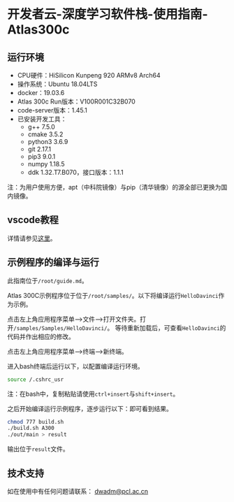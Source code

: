 # 开发者云-深度学习软件栈-使用指南-Atlas300c

## 运行环境

* CPU硬件：HiSilicon Kunpeng 920 ARMv8 Arch64
* 操作系统：Ubuntu 18.04LTS
* docker：19.03.6
* Atlas 300c Run版本：V100R001C32B070
* code-server版本：1.45.1
* 已安装开发工具：
    * g++ 7.5.0
    * cmake 3.5.2
    * python3 3.6.9
    * git 2.17.1
    * pip3 9.0.1
    * numpy 1.18.5
    * ddk 1.32.T7.B070，接口版本：1.1.1

注：为用户使用方便，apt（中科院镜像）与pip（清华镜像）的源全部已更换为国内镜像。

## vscode教程

详情请参见[这里](https://jeasonstudio.gitbooks.io/vscode-cn-doc/)。

## 示例程序的编译与运行

此指南位于`/root/guide.md`。

Atlas 300C示例程序位于位于`/root/samples/`。以下将编译运行`HelloDavinci`作为示例。

点击左上角应用程序菜单-->文件-->打开文件夹。打开`/samples/Samples/HelloDavinci/`。
等待重新加载后，可查看`HelloDavinci`的代码并作出相应的修改。

点击左上角应用程序菜单-->终端-->新终端。

进入bash终端后运行以下，以配置编译运行环境。
```bash
source /.cshrc_usr
```

注：在bash中，复制粘贴请使用`ctrl+insert`与`shift+insert`。

之后开始编译运行示例程序，逐步运行以下：即可看到结果。

```bash
chmod 777 build.sh
./build.sh A300
./out/main > result
```

输出位于`result`文件。

## 技术支持

如在使用中有任何问题请联系：
dwadm@pcl.ac.cn